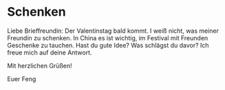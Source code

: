 # Schenken

Liebe Brieffreundin:
   Der Valentinstag bald kommt. I weiß nicht, was meiner Freundin zu schenken.
In China es ist wichtig, im Festival mit Freunden Geschenke zu tauchen.
Hast du gute Idee? Was schlägst du davor? Ich freue mich auf deine Antwort.

Mit herzlichen Grüßen!

Euer Feng